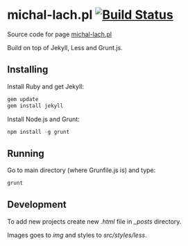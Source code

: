 # michal-lach.pl [![Build Status](https://travis-ci.org/padsbanger/padsbanger.github.io.svg?branch=master)](https://travis-ci.org/padsbanger/padsbanger.github.io)
Source code for page [michal-lach.pl](http://michal-lach.pl/ "michal-lach.pl")

Build on top of Jekyll, Less and Grunt.js.

## Installing

Install Ruby and get Jekyll:

```ruby
gem update
gem install jekyll
```

Install Node.js and Grunt:

```js
npm install -g grunt
```

## Running

Go to main directory (where Grunfile.js is) and type:

```js
grunt
```

## Development

To add new projects create new *.html* file in *_posts* directory.

Images goes to *img* and styles to *src/styles/less*.
